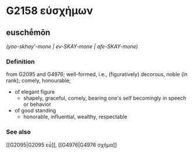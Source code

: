 # G2158 εὐσχήμων

## euschḗmōn

_(yoo-skhay'-mone | ev-SKAY-mone | afe-SKAY-mone)_

### Definition

from G2095 and G4976; well-formed, i.e., (figuratively) decorous, noble (in rank); comely, honourable; 

- of elegant figure
  - shapely, graceful, comely, bearing one's self becomingly in speech or behavior
- of good standing
  - honorable, influential, wealthy, respectable

### See also

[[G2095|G2095 εὖ]], [[G4976|G4976 σχῆμα]]
